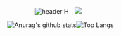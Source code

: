 <div align="center">

![header](https://capsule-render.vercel.app/api?type=waving&color=0:009FFF,100:ec2F4B&height=300&section=header&text=Hi%20there%20👋&fontColor=ffffff&animation=twinkling&fontSize=120)
H
<a href="https://www.instagram.com/control_record/?hl=ko">
    <img 
        src="http://img.shields.io/badge/-Instagram-E4405F?style=flat&logo=Instagram&logoColor=FFFFFF&link=https://www.instagram.com/control_record/?hl=ko"
        style="height : auto; margin-left : 10px; margin-right : 10px;"/>
</a>

![Anurag's github stats](https://github-readme-stats.vercel.app/api?username=kkiing&show_icons=true&theme=tokyonight)![Top Langs](https://github-readme-stats.vercel.app/api/top-langs/?username=kkiing&layout=compact&theme=tokyonight)

</div>
